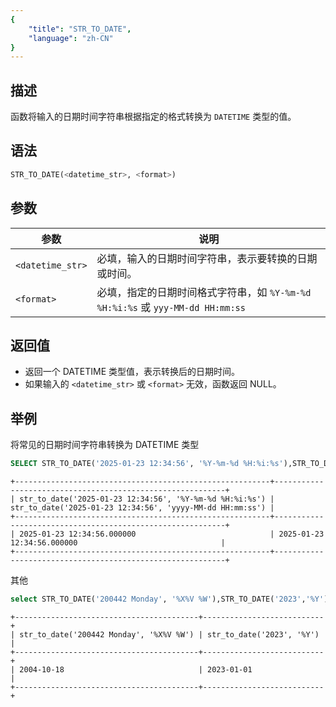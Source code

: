 ```yaml
---
{
    "title": "STR_TO_DATE",
    "language": "zh-CN"
}
---
```


<!-- 
Licensed to the Apache Software Foundation (ASF) under one
or more contributor license agreements.  See the NOTICE file
distributed with this work for additional information
regarding copyright ownership.  The ASF licenses this file
to you under the Apache License, Version 2.0 (the
"License"); you may not use this file except in compliance
with the License.  You may obtain a copy of the License at

  http://www.apache.org/licenses/LICENSE-2.0

Unless required by applicable law or agreed to in writing,
software distributed under the License is distributed on an
"AS IS" BASIS, WITHOUT WARRANTIES OR CONDITIONS OF ANY
KIND, either express or implied.  See the License for the
specific language governing permissions and limitations
under the License.
-->

## 描述

函数将输入的日期时间字符串根据指定的格式转换为 `DATETIME` 类型的值。

## 语法

```sql
STR_TO_DATE(<datetime_str>, <format>)
```

## 参数

| 参数               | 说明                                                           |
|------------------|--------------------------------------------------------------|
| `<datetime_str>` | 必填，输入的日期时间字符串，表示要转换的日期或时间。                                   |
| `<format>`       | 必填，指定的日期时间格式字符串，如 `%Y-%m-%d %H:%i:%s` 或 `yyy-MM-dd HH:mm:ss` |

## 返回值
- 返回一个 DATETIME 类型值，表示转换后的日期时间。
- 如果输入的 `<datetime_str>` 或 `<format>` 无效，函数返回 NULL。

## 举例

将常见的日期时间字符串转换为 DATETIME 类型
```sql
SELECT STR_TO_DATE('2025-01-23 12:34:56', '%Y-%m-%d %H:%i:%s'),STR_TO_DATE('2025-01-23 12:34:56', 'yyyy-MM-dd HH:mm:ss');
```
```text
+---------------------------------------------------------+-----------------------------------------------------------+
| str_to_date('2025-01-23 12:34:56', '%Y-%m-%d %H:%i:%s') | str_to_date('2025-01-23 12:34:56', 'yyyy-MM-dd HH:mm:ss') |
+---------------------------------------------------------+-----------------------------------------------------------+
| 2025-01-23 12:34:56.000000                              | 2025-01-23 12:34:56.000000                                |
+---------------------------------------------------------+-----------------------------------------------------------+
```
其他

```sql
select STR_TO_DATE('200442 Monday', '%X%V %W'),STR_TO_DATE('2023','%Y');
```
```text
+-----------------------------------------+---------------------------+
| str_to_date('200442 Monday', '%X%V %W') | str_to_date('2023', '%Y') |
+-----------------------------------------+---------------------------+
| 2004-10-18                              | 2023-01-01                |
+-----------------------------------------+---------------------------+
```